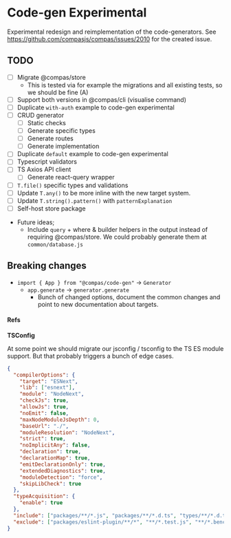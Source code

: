 # Code-gen Experimental

Experimental redesign and reimplementation of the code-generators. See
https://github.com/compasjs/compas/issues/2010 for the created issue.

## TODO

- [ ] Migrate @compas/store
  - This is tested via for example the migrations and all existing tests, so we
    should be fine (A)
- [ ] Support both versions in @compas/cli (visualise command)
- [ ] Duplicate `with-auth` example to code-gen experimental
- [ ] CRUD generator
  - [ ] Static checks
  - [ ] Generate specific types
  - [ ] Generate routes
  - [ ] Generate implementation
- [ ] Duplicate `default` example to code-gen experimental
- [ ] Typescript validators
- [ ] TS Axios API client
  - [ ] Generate react-query wrapper
- [ ] `T.file()` specific types and validations
- [ ] Update `T.any()` to be more inline with the new target system.
- [ ] Update `T.string().pattern()` with `patternExplanation`
- [ ] Self-host store package
- Future ideas;
  - Include `query` + where & builder helpers in the output instead of requiring
    @compas/store. We could probably generate them at `common/database.js`

## Breaking changes

- `import { App } from "@compas/code-gen"` -> `Generator`
  - `app.generate` -> `generator.generate`
    - Bunch of changed options, document the common changes and point to new
      documentation about targets.

#### Refs

**TSConfig**

At some point we should migrate our jsconfig / tsconfig to the TS ES module
support. But that probably triggers a bunch of edge cases.

```json
{
  "compilerOptions": {
    "target": "ESNext",
    "lib": ["esnext"],
    "module": "NodeNext",
    "checkJs": true,
    "allowJs": true,
    "noEmit": false,
    "maxNodeModuleJsDepth": 0,
    "baseUrl": "./",
    "moduleResolution": "NodeNext",
    "strict": true,
    "noImplicitAny": false,
    "declaration": true,
    "declarationMap": true,
    "emitDeclarationOnly": true,
    "extendedDiagnostics": true,
    "moduleDetection": "force",
    "skipLibCheck": true
  },
  "typeAcquisition": {
    "enable": true
  },
  "include": ["packages/**/*.js", "packages/**/*.d.ts", "types/**/*.d.ts"],
  "exclude": ["packages/eslint-plugin/**/*", "**/*.test.js", "**/*.bench.js"]
}
```
